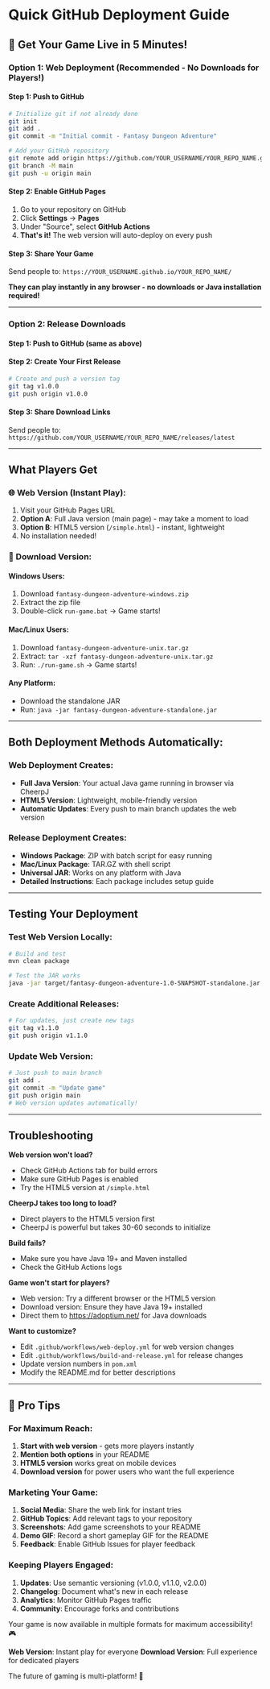 # Quick GitHub Deployment Guide

## 🚀 Get Your Game Live in 5 Minutes!

### Option 1: Web Deployment (Recommended - No Downloads for Players!)

#### Step 1: Push to GitHub

```bash
# Initialize git if not already done
git init
git add .
git commit -m "Initial commit - Fantasy Dungeon Adventure"

# Add your GitHub repository
git remote add origin https://github.com/YOUR_USERNAME/YOUR_REPO_NAME.git
git branch -M main
git push -u origin main
```

#### Step 2: Enable GitHub Pages

1. Go to your repository on GitHub
2. Click **Settings** → **Pages**
3. Under "Source", select **GitHub Actions**
4. **That's it!** The web version will auto-deploy on every push

#### Step 3: Share Your Game

Send people to: `https://YOUR_USERNAME.github.io/YOUR_REPO_NAME/`

**They can play instantly in any browser - no downloads or Java installation required!**

---

### Option 2: Release Downloads

#### Step 1: Push to GitHub (same as above)

#### Step 2: Create Your First Release

```bash
# Create and push a version tag
git tag v1.0.0
git push origin v1.0.0
```

#### Step 3: Share Download Links

Send people to: `https://github.com/YOUR_USERNAME/YOUR_REPO_NAME/releases/latest`

---

## What Players Get

### 🌐 Web Version (Instant Play):
1. Visit your GitHub Pages URL
2. **Option A**: Full Java version (main page) - may take a moment to load
3. **Option B**: HTML5 version (`/simple.html`) - instant, lightweight
4. No installation needed!

### 💾 Download Version:

#### Windows Users:
1. Download `fantasy-dungeon-adventure-windows.zip`
2. Extract the zip file
3. Double-click `run-game.bat` → Game starts!

#### Mac/Linux Users:
1. Download `fantasy-dungeon-adventure-unix.tar.gz`
2. Extract: `tar -xzf fantasy-dungeon-adventure-unix.tar.gz`
3. Run: `./run-game.sh` → Game starts!

#### Any Platform:
- Download the standalone JAR
- Run: `java -jar fantasy-dungeon-adventure-standalone.jar`

---

## Both Deployment Methods Automatically:

### Web Deployment Creates:
- **Full Java Version**: Your actual Java game running in browser via CheerpJ
- **HTML5 Version**: Lightweight, mobile-friendly version
- **Automatic Updates**: Every push to main branch updates the web version

### Release Deployment Creates:
- **Windows Package**: ZIP with batch script for easy running
- **Mac/Linux Package**: TAR.GZ with shell script  
- **Universal JAR**: Works on any platform with Java
- **Detailed Instructions**: Each package includes setup guide

---

## Testing Your Deployment

### Test Web Version Locally:
```bash
# Build and test
mvn clean package

# Test the JAR works
java -jar target/fantasy-dungeon-adventure-1.0-SNAPSHOT-standalone.jar
```

### Create Additional Releases:
```bash
# For updates, just create new tags
git tag v1.1.0
git push origin v1.1.0
```

### Update Web Version:
```bash
# Just push to main branch
git add .
git commit -m "Update game"
git push origin main
# Web version updates automatically!
```

---

## Troubleshooting

**Web version won't load?**
- Check GitHub Actions tab for build errors
- Make sure GitHub Pages is enabled
- Try the HTML5 version at `/simple.html`

**CheerpJ takes too long to load?**
- Direct players to the HTML5 version first
- CheerpJ is powerful but takes 30-60 seconds to initialize

**Build fails?**
- Make sure you have Java 19+ and Maven installed
- Check the GitHub Actions logs

**Game won't start for players?**
- Web version: Try a different browser or the HTML5 version
- Download version: Ensure they have Java 19+ installed
- Direct them to https://adoptium.net/ for Java downloads

**Want to customize?**
- Edit `.github/workflows/web-deploy.yml` for web version changes
- Edit `.github/workflows/build-and-release.yml` for release changes
- Update version numbers in `pom.xml`
- Modify the README.md for better descriptions

---

## 🎯 Pro Tips

### For Maximum Reach:
1. **Start with web version** - gets more players instantly
2. **Mention both options** in your README
3. **HTML5 version** works great on mobile devices
4. **Download version** for power users who want the full experience

### Marketing Your Game:
1. **Social Media**: Share the web link for instant tries
2. **GitHub Topics**: Add relevant tags to your repository
3. **Screenshots**: Add game screenshots to your README
4. **Demo GIF**: Record a short gameplay GIF for the README
5. **Feedback**: Enable GitHub Issues for player feedback

### Keeping Players Engaged:
1. **Updates**: Use semantic versioning (v1.0.0, v1.1.0, v2.0.0)
2. **Changelog**: Document what's new in each release
3. **Analytics**: Monitor GitHub Pages traffic
4. **Community**: Encourage forks and contributions

Your game is now available in multiple formats for maximum accessibility! 🎮

**Web Version**: Instant play for everyone
**Download Version**: Full experience for dedicated players

The future of gaming is multi-platform! 🌟 